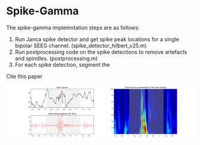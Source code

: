 # Spike-Gamma

The spike-gamma implemntation steps are as follows:

1. Run Janca spike detector and get spike peak locations for a single bipolar SEEG channel. (spike_detector_hilbert_v25.m)
2. Run postprocessing code on the spike detections to remove artefacts and spindles. (postprocessing.m)
3. For each spike detection, segment the 

Cite this paper

![Spike-gamma example](example.png)
